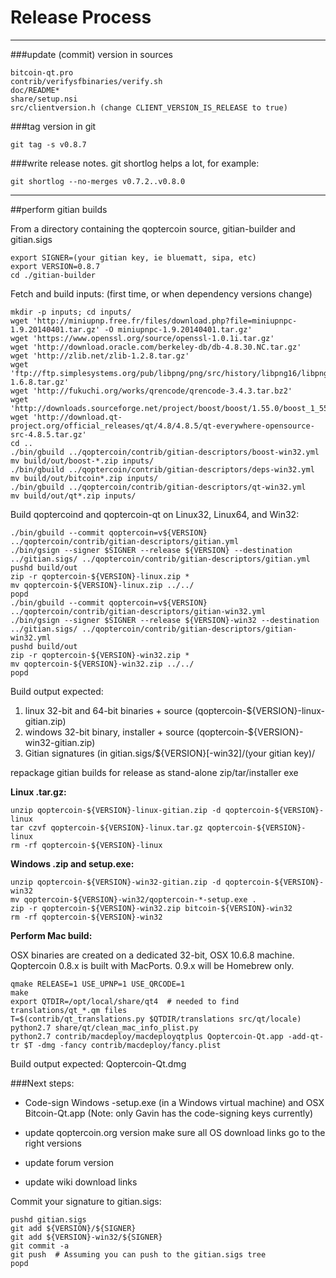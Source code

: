 Release Process
====================

* * *

###update (commit) version in sources


	bitcoin-qt.pro
	contrib/verifysfbinaries/verify.sh
	doc/README*
	share/setup.nsi
	src/clientversion.h (change CLIENT_VERSION_IS_RELEASE to true)

###tag version in git

	git tag -s v0.8.7

###write release notes. git shortlog helps a lot, for example:

	git shortlog --no-merges v0.7.2..v0.8.0

* * *

##perform gitian builds

 From a directory containing the qoptercoin source, gitian-builder and gitian.sigs
  
	export SIGNER=(your gitian key, ie bluematt, sipa, etc)
	export VERSION=0.8.7
	cd ./gitian-builder

 Fetch and build inputs: (first time, or when dependency versions change)

	mkdir -p inputs; cd inputs/
	wget 'http://miniupnp.free.fr/files/download.php?file=miniupnpc-1.9.20140401.tar.gz' -O miniupnpc-1.9.20140401.tar.gz'
	wget 'https://www.openssl.org/source/openssl-1.0.1i.tar.gz'
	wget 'http://download.oracle.com/berkeley-db/db-4.8.30.NC.tar.gz'
	wget 'http://zlib.net/zlib-1.2.8.tar.gz'
	wget 'ftp://ftp.simplesystems.org/pub/libpng/png/src/history/libpng16/libpng-1.6.8.tar.gz'
	wget 'http://fukuchi.org/works/qrencode/qrencode-3.4.3.tar.bz2'
	wget 'http://downloads.sourceforge.net/project/boost/boost/1.55.0/boost_1_55_0.tar.bz2'
	wget 'http://download.qt-project.org/official_releases/qt/4.8/4.8.5/qt-everywhere-opensource-src-4.8.5.tar.gz'
	cd ..
	./bin/gbuild ../qoptercoin/contrib/gitian-descriptors/boost-win32.yml
	mv build/out/boost-*.zip inputs/
	./bin/gbuild ../qoptercoin/contrib/gitian-descriptors/deps-win32.yml
	mv build/out/bitcoin*.zip inputs/
	./bin/gbuild ../qoptercoin/contrib/gitian-descriptors/qt-win32.yml
	mv build/out/qt*.zip inputs/

 Build qoptercoind and qoptercoin-qt on Linux32, Linux64, and Win32:
  
	./bin/gbuild --commit qoptercoin=v${VERSION} ../qoptercoin/contrib/gitian-descriptors/gitian.yml
	./bin/gsign --signer $SIGNER --release ${VERSION} --destination ../gitian.sigs/ ../qoptercoin/contrib/gitian-descriptors/gitian.yml
	pushd build/out
	zip -r qoptercoin-${VERSION}-linux.zip *
	mv qoptercoin-${VERSION}-linux.zip ../../
	popd
	./bin/gbuild --commit qoptercoin=v${VERSION} ../qoptercoin/contrib/gitian-descriptors/gitian-win32.yml
	./bin/gsign --signer $SIGNER --release ${VERSION}-win32 --destination ../gitian.sigs/ ../qoptercoin/contrib/gitian-descriptors/gitian-win32.yml
	pushd build/out
	zip -r qoptercoin-${VERSION}-win32.zip *
	mv qoptercoin-${VERSION}-win32.zip ../../
	popd

  Build output expected:

  1. linux 32-bit and 64-bit binaries + source (qoptercoin-${VERSION}-linux-gitian.zip)
  2. windows 32-bit binary, installer + source (qoptercoin-${VERSION}-win32-gitian.zip)
  3. Gitian signatures (in gitian.sigs/${VERSION}[-win32]/(your gitian key)/

repackage gitian builds for release as stand-alone zip/tar/installer exe

**Linux .tar.gz:**

	unzip qoptercoin-${VERSION}-linux-gitian.zip -d qoptercoin-${VERSION}-linux
	tar czvf qoptercoin-${VERSION}-linux.tar.gz qoptercoin-${VERSION}-linux
	rm -rf qoptercoin-${VERSION}-linux

**Windows .zip and setup.exe:**

	unzip qoptercoin-${VERSION}-win32-gitian.zip -d qoptercoin-${VERSION}-win32
	mv qoptercoin-${VERSION}-win32/qoptercoin-*-setup.exe .
	zip -r qoptercoin-${VERSION}-win32.zip bitcoin-${VERSION}-win32
	rm -rf qoptercoin-${VERSION}-win32

**Perform Mac build:**

  OSX binaries are created on a dedicated 32-bit, OSX 10.6.8 machine.
  Qoptercoin 0.8.x is built with MacPorts.  0.9.x will be Homebrew only.

	qmake RELEASE=1 USE_UPNP=1 USE_QRCODE=1
	make
	export QTDIR=/opt/local/share/qt4  # needed to find translations/qt_*.qm files
	T=$(contrib/qt_translations.py $QTDIR/translations src/qt/locale)
	python2.7 share/qt/clean_mac_info_plist.py
	python2.7 contrib/macdeploy/macdeployqtplus Qoptercoin-Qt.app -add-qt-tr $T -dmg -fancy contrib/macdeploy/fancy.plist

 Build output expected: Qoptercoin-Qt.dmg

###Next steps:

* Code-sign Windows -setup.exe (in a Windows virtual machine) and
  OSX Bitcoin-Qt.app (Note: only Gavin has the code-signing keys currently)

* update qoptercoin.org version
  make sure all OS download links go to the right versions

* update forum version

* update wiki download links

Commit your signature to gitian.sigs:

	pushd gitian.sigs
	git add ${VERSION}/${SIGNER}
	git add ${VERSION}-win32/${SIGNER}
	git commit -a
	git push  # Assuming you can push to the gitian.sigs tree
	popd

